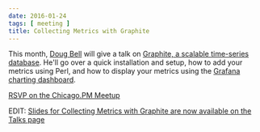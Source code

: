 ```yaml
---
date: 2016-01-24
tags: [ meeting ]
title: Collecting Metrics with Graphite
---
```


This month, [Doug Bell](http://preaction.me) will give a talk on
[Graphite, a scalable time-series
database](http://graphite.readthedocs.org/en/latest). He'll go over
a quick installation and setup, how to add your metrics using Perl, and
how to display your metrics using the [Grafana charting
dashboard](http://grafana.org).

[RSVP on the Chicago.PM Meetup](http://www.meetup.com/ChicagoPM/events/227353550/)

EDIT: [Slides for Collecting Metrics with Graphite are now available on the Talks page](http://preaction.github.io/Collecting-Metrics-With-Graphite)
